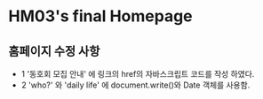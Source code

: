 # HM03's final Homepage
## 홈페이지 수정 사항
- 1 '동호회 모집 안내' 에 링크의 href의 자바스크립트 코드를 작성 하였다.
- 2 'who?' 와 'daily life' 에 document.write()와 Date 객체를 사용함.
